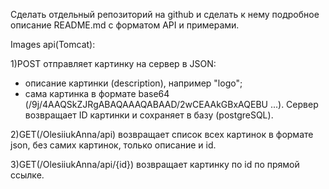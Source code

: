 Сделать отдельный репозиторий на github и сделать к нему подробное описание README.md с форматом API и примерами.

Images api(Tomcat):

1)POST
отправляет картинку на сервер в JSON:
- описание картинки (description), например "logo";
- сама картинка в формате base64 (/9j/4AAQSkZJRgABAQAAAQABAAD/2wCEAAkGBxAQEBU ...).
Сервер возвращает ID картинки и сохраняет в базу (postgreSQL).

2)GET(/OlesiiukAnna/api)
возвращает список всех картинок в формате json, без самих картинок, только описание и id.

3)GET(/OlesiiukAnna/api/{id})
возвращает картинку по id по прямой ссылке.
